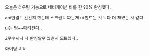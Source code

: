 오늘은 라우팅 기능으로 네비게이션 바를 한 90% 완성했다.

api연결도 간간히 했는데 스크립트 짜는게 ui 만드는 것 보다 더 재밌는 것 같다.

ui는 멍~~때려진다..

2주후까지 다 완성할수 있을지 모르겠다..

화이팅 ㅎㅎ
